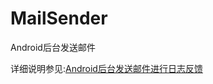# MailSender
Android后台发送邮件

详细说明参见:[Android后台发送邮件进行日志反馈](http://blog.devwiki.net/index.php/2016/08/21/android-background-send-log-mail.html)
